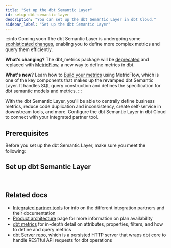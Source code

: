 ```yaml
---
title: "Set up the dbt Semantic Layer"
id: setup-dbt-semantic-layer
description: "You can set up the dbt Semantic Layer in dbt Cloud."
sidebar_label: "Set up the dbt Semantic Layer"
---
```


:::info Coming soon
The dbt Semantic Layer is undergoing some [sophisticated changes](https://www.getdbt.com/blog/dbt-semantic-layer-whats-next/), enabling you to define more complex metrics and query them efficiently.

**What’s changing?** The dbt_metrics package will be [deprecated](https://docs.getdbt.com/blog/deprecating-dbt-metrics) and replaced with [MetricFlow](/docs/build/about-metricflow), a new way to define metrics in dbt.

**What's new?**  Learn how to [Build your metrics](/docs/build/build-metrics-intro) using MetricFlow, which is one of the key components that makes up the revamped dbt Semantic Layer. It handles SQL query construction and defines the specification for dbt semantic models and metrics.
:::

With the dbt Semantic Layer, you'll be able to centrally define business metrics, reduce code duplication and inconsistency, create self-service in downstream tools, and more. Configure the dbt Semantic Layer in dbt Cloud to connect with your integrated partner tool. 

## Prerequisites

Before you set up the dbt Semantic Layer, make sure you meet the following:

<Snippet src="sl-prerequisites" />


<Snippet src="sl-considerations-banner" />


## Set up dbt Semantic Layer

<Snippet src="sl-set-up-steps" />

<Lightbox src="/img/docs/dbt-cloud/semantic-layer/configure_sl.png" title="Set up dbt Semantic Layer in dbt Cloud" /><br />

 
## Related docs

- [Integrated partner tools](https://www.getdbt.com/product/semantic-layer-integrations) for info on the different integration partners and their documentation
- [Product architecture](/docs/use-dbt-semantic-layer/dbt-semantic-layer#product-architecture) page for more information on plan availability
- [dbt metrics](/docs/build/metrics) for in-depth detail on attributes, properties, filters, and how to define and query metrics
- [dbt Server repo](https://github.com/dbt-labs/dbt-server), which is a persisted HTTP server that wraps dbt core to handle RESTful API requests for dbt operations
